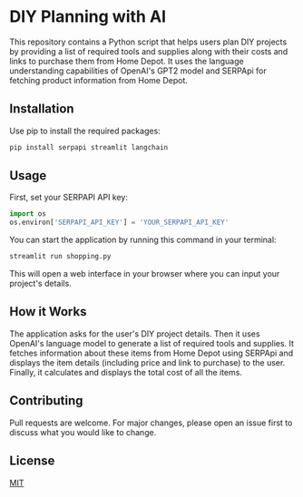 # DIY Planning with AI

This repository contains a Python script that helps users plan DIY projects by providing a list of required tools and supplies along with their costs and links to purchase them from Home Depot. It uses the language understanding capabilities of OpenAI's GPT2 model and SERPApi for fetching product information from Home Depot.

## Installation

Use pip to install the required packages:

```bash
pip install serpapi streamlit langchain
```

## Usage

First, set your SERPAPI API key:

```python
import os
os.environ['SERPAPI_API_KEY'] = 'YOUR_SERPAPI_API_KEY'
```

You can start the application by running this command in your terminal:

```bash
streamlit run shopping.py
```

This will open a web interface in your browser where you can input your project's details.

## How it Works

The application asks for the user's DIY project details. Then it uses OpenAI's language model to generate a list of required tools and supplies. It fetches information about these items from Home Depot using SERPApi and displays the item details (including price and link to purchase) to the user. Finally, it calculates and displays the total cost of all the items.

## Contributing

Pull requests are welcome. For major changes, please open an issue first to discuss what you would like to change.

## License

[MIT](https://choosealicense.com/licenses/mit/)